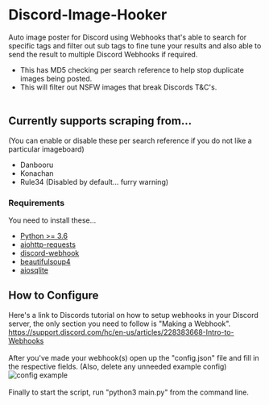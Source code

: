 # Discord-Image-Hooker
Auto image poster for Discord using Webhooks that's able to search for specific tags and filter out sub tags to fine tune your results and also able to send the result to multiple Discord Webhooks if required. <br/>
* This has MD5 checking per search reference to help stop duplicate images being posted.<br/>
* This will filter out NSFW images that break Discords T&C's.<br/><br/>
## Currently supports scraping from...
(You can enable or disable these per search reference if you do not like a particular imageboard)
* Danbooru
* Konachan
* Rule34 (Disabled by default... furry warning)

### Requirements
You need to install these...
* [Python >= 3.6](https://www.python.org/downloads/)
* [aiohttp-requests](https://pypi.org/project/aiohttp-requests/)
* [discord-webhook](https://pypi.org/project/discord-webhook/)
* [beautifulsoup4](https://pypi.org/project/beautifulsoup4/)
* [aiosqlite](https://pypi.org/project/aiosqlite/)

## How to Configure
Here's a link to Discords tutorial on how to setup webhooks in your Discord server, the only section you need to follow is "Making a Webhook".<br/>
https://support.discord.com/hc/en-us/articles/228383668-Intro-to-Webhooks
<br /><br />
After you've made your webhook(s) open up the "config.json" file and fill in the respective fields. (Also, delete any unneeded example config)
![config example](https://cdn.discordapp.com/attachments/591684716760006692/713002817262059560/Screenshot_2020-05-21_13-18-26.png)
<br /><br />
Finally to start the script, run "python3 main.py" from the command line.


